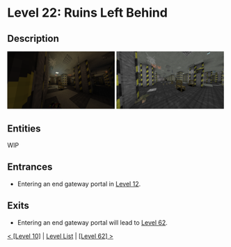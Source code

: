 # Level 22: Ruins Left Behind

## Description
<img src="./img/Level_22_0.png" width="49%" />
<img src="./img/Level_22_1.png" width="49%" />

## Entities
WIP

## Entrances
* Entering an end gateway portal in <a href="./Level_12.md">Level 12</a>.

## Exits
* Entering an end gateway portal will lead to <a href="./Level_62.md">Level 62</a>.

<a href="./Level_10.md">< [Level 10]</a> | <a href="./Levels.md">Level List</a> | <a href="./Level_62.md">[Level 62] ></a>
